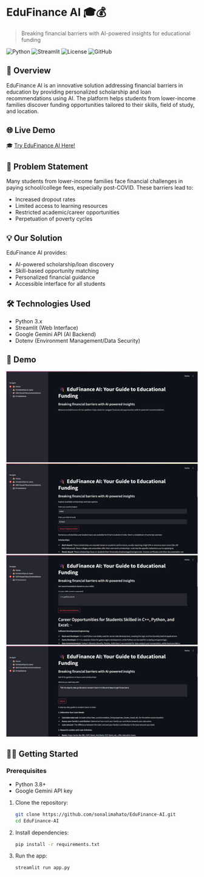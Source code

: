 # EduFinance AI 🎓💰
> Breaking financial barriers with AI-powered insights for educational funding

![Python](https://img.shields.io/badge/Python-3.8+-blue?logo=python&logoColor=white)
![Streamlit](https://img.shields.io/badge/Streamlit-FF4B4B?logo=streamlit&logoColor=white)
![License](https://img.shields.io/badge/License-MIT-green)
![GitHub](https://img.shields.io/badge/Repo-Open_Source-success)

## 🚀 Overview

EduFinance AI is an innovative solution addressing financial barriers in education by providing personalized scholarship and loan recommendations using AI. The platform helps students from lower-income families discover funding opportunities tailored to their skills, field of study, and location.

## 🌐 Live Demo  
🎓 [Try EduFinance AI Here!](https://edufinance-ai.streamlit.app/) 

## 📌 Problem Statement

Many students from lower-income families face financial challenges in paying school/college fees, especially post-COVID. These barriers lead to:
- Increased dropout rates
- Limited access to learning resources
- Restricted academic/career opportunities
- Perpetuation of poverty cycles

## 💡 Our Solution

EduFinance AI provides:
- AI-powered scholarship/loan discovery
- Skill-based opportunity matching
- Personalized financial guidance
- Accessible interface for all students

## 🛠 Technologies Used

- Python 3.x
- Streamlit (Web Interface)
- Google Gemini API (AI Backend)
- Dotenv (Environment Management/Data Security)

## 📸 Demo  
![Home Page](assets/Home.jpg)
![Scholarships And Loan Search](assets/Scholarship.jpg) 
![Skill-Based Recommendations](assets/Skill_based_recom.jpg) 
![AI Assistance](assets/AI_Support.jpg) 

## 🏃‍♂ Getting Started

### Prerequisites
- Python 3.8+
- Google Gemini API key

1. Clone the repository:
   ```bash
   git clone https://github.com/sonalimahato/EduFinance-AI.git
   cd EduFinance-AI
   ```
1. Install dependencies:  
   ```bash
   pip install -r requirements.txt
   ```
2. Run the app:  
   ```bash
   streamlit run app.py
   ```